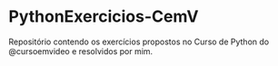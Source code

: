 # PythonExercicios-CemV
Repositório contendo os exercícios propostos no Curso de Python do @cursoemvideo e resolvidos por mim.
